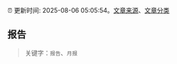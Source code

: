 :alarm_clock: 更新时间: 2025-08-06 05:05:54。[文章来源](/README.md)、[文章分类](/TAGS.md)

## 报告


> 关键字：`报告`、`月报`



